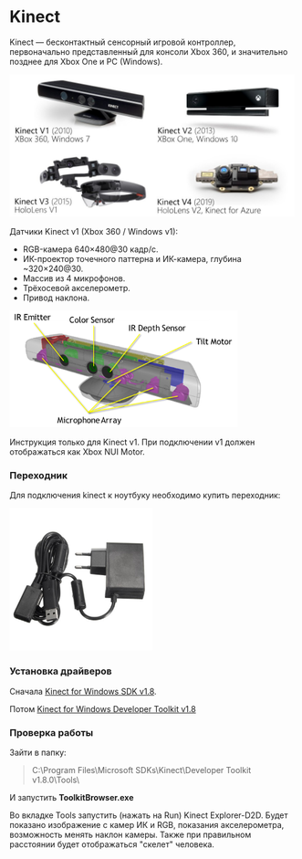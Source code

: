# Kinect
Kinect — бесконтактный сенсорный игровой контроллер, первоначально представленный для консоли Xbox 360, и значительно позднее для Xbox One и PC (Windows).  

<img src="../img/img_21.png" alt="desc" width="500"> 

Датчики Kinect v1 (Xbox 360 / Windows v1):  

- RGB-камера 640×480@30 кадр/с.  
- ИК-проектор точечного паттерна и ИК-камера, глубина ~320×240@30.  
- Массив из 4 микрофонов.  
- Трёхосевой акселерометр.  
- Привод наклона.  

<img src="../img/img_20.png" alt="desc" width="400"> 

Инструкция только для Kinect v1. При подключении v1 должен отображаться как Xbox NUI Motor. 

### Переходник
Для подключения kinect к ноутбуку необходимо купить переходник:  

<img src="../img/img_19.png" alt="desc" width="250">  

### Установка драйверов
Сначала [Kinect for Windows SDK v1.8](https://www.microsoft.com/en-us/download/details.aspx?id=40278).

Потом [Kinect for Windows Developer Toolkit v1.8](https://www.microsoft.com/en-us/download/details.aspx?id=40276)

### Проверка работы
Зайти в папку:
> C:\Program Files\Microsoft SDKs\Kinect\Developer Toolkit v1.8.0\Tools\

И запустить **ToolkitBrowser.exe**

Во вкладке Tools запустить (нажать на Run) Kinect Explorer-D2D. Будет показано изображение с камер ИК и RGB, показания акселерометра, возможность менять наклон камеры. Также при правильном расстоянии будет отображаться "скелет" человека.


